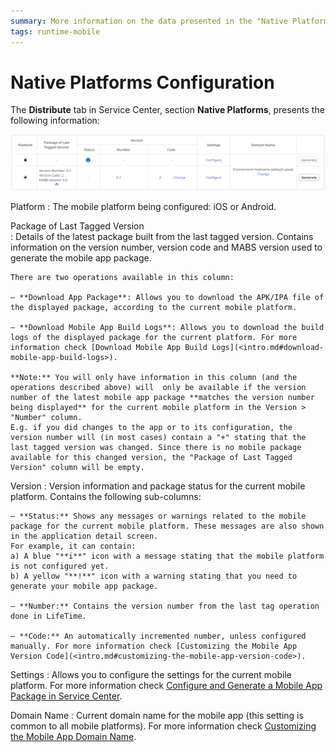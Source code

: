```yaml
---
summary: More information on the data presented in the "Native Platforms" tab of Service Center.
tags: runtime-mobile
---
```


# Native Platforms Configuration

The **Distribute** tab in Service Center, section **Native Platforms**, presents the following information:

![](<images/sc-native-platforms-table.png>)

Platform
:   The mobile platform being configured: iOS or Android.

Package of Last Tagged Version	
:   Details of the latest package built from the last tagged version. Contains information on the version number, version code and MABS version used to generate the mobile app package.  

    There are two operations available in this column:  

    — **Download App Package**: Allows you to download the APK/IPA file of the displayed package, according to the current mobile platform.  

    — **Download Mobile App Build Logs**: Allows you to download the build logs of the displayed package for the current platform. For more information check [Download Mobile App Build Logs](<intro.md#download-mobile-app-build-logs>).

    **Note:** You will only have information in this column (and the operations described above) will  only be available if the version number of the latest mobile app package **matches the version number being displayed** for the current mobile platform in the Version > "Number" column.  
    E.g. if you did changes to the app or to its configuration, the version number will (in most cases) contain a "+" stating that the last tagged version was changed. Since there is no mobile package available for this changed version, the "Package of Last Tagged Version" column will be empty.

Version	
:   Version information and package status for the current mobile platform.
    Contains the following sub-columns:  

    — **Status:** Shows any messages or warnings related to the mobile package for the current mobile platform. These messages are also shown in the application detail screen.  
    For example, it can contain:  
    a) A blue "**i**" icon with a message stating that the mobile platform is not configured yet.  
    b) A yellow "**!**" icon with a warning stating that you need to generate your mobile app package. 

    — **Number:** Contains the version number from the last tag operation done in LifeTime. 

    — **Code:** An automatically incremented number, unless configured manually. For more information check [Customizing the Mobile App Version Code](<intro.md#customizing-the-mobile-app-version-code>).

Settings
:   Allows you to configure the settings for the current mobile platform. For more information check [Configure and Generate a Mobile App Package in Service Center](<intro.md#configure-and-generate-a-mobile-app-package-in-service-center>).

Domain Name
:   Current domain name for the mobile app (this setting is common to all mobile platforms). For more information check [Customizing the Mobile App Domain Name](<intro.md#customizing-the-mobile-app-domain-name>).
